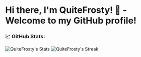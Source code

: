 # Hi there, I'm QuiteFrosty! 👋 - Welcome to my GitHub profile!

### 📈 GitHub Stats:

![QuiteFrosty's Stats](https://github-readme-stats.vercel.app/api?username=QuiteFrosty&theme=midnight-purple&show_icons=true&hide_border=true&count_private=true)
![QuiteFrosty's Streak](https://github-readme-streak-stats.herokuapp.com/?user=QuiteFrosty&theme=midnight-purple&hide_border=true)

